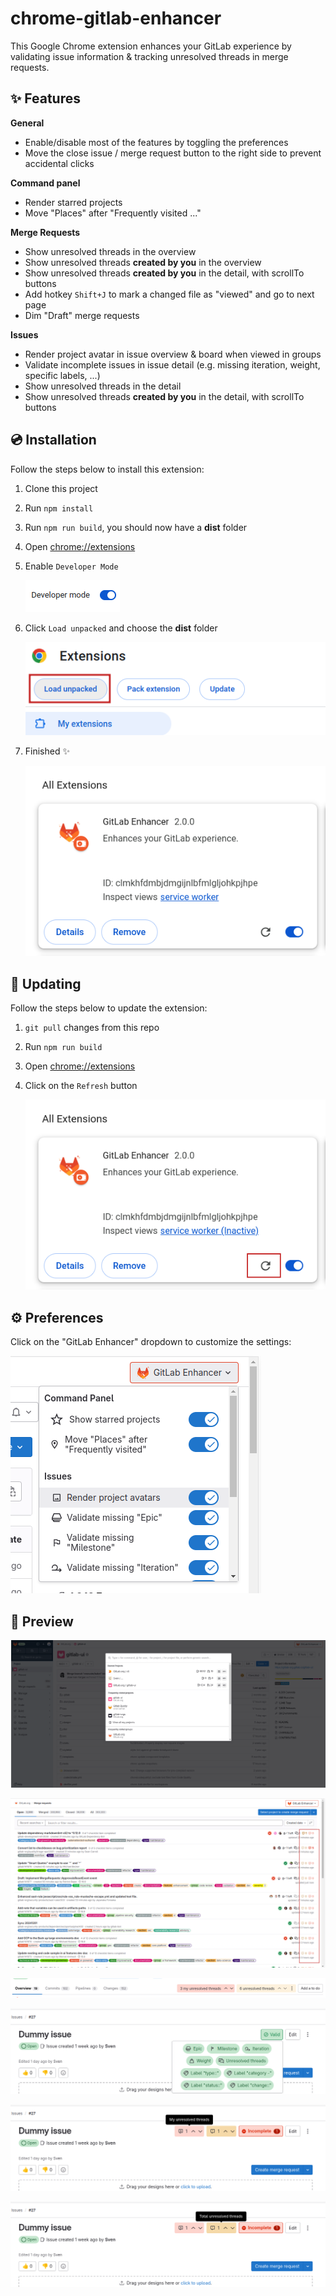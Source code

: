 # chrome-gitlab-enhancer

This Google Chrome extension enhances your GitLab experience by validating issue information & tracking unresolved threads in merge requests.

## ✨ Features

**General**

- Enable/disable most of the features by toggling the preferences
- Move the close issue / merge request button to the right side to prevent accidental clicks

**Command panel**

- Render starred projects
- Move "Places" after "Frequently visited ..."

**Merge Requests**

- Show unresolved threads in the overview
- Show unresolved threads **created by you** in the overview
- Show unresolved threads **created by you** in the detail, with scrollTo buttons
- Add hotkey `Shift+J` to mark a changed file as "viewed" and go to next page
- Dim "Draft" merge requests

**Issues**

- Render project avatar in issue overview & board when viewed in groups
- Validate incomplete issues in issue detail (e.g. missing iteration, weight, specific labels, ...)
- Show unresolved threads in the detail
- Show unresolved threads **created by you** in the detail, with scrollTo buttons

## 💿️ Installation

Follow the steps below to install this extension:

1. Clone this project
2. Run `npm install`
3. Run `npm run build`, you should now have a **dist** folder
4. Open [chrome://extensions](chrome:://extensions)
5. Enable `Developer Mode`

   ![](assets/developer-mode.png)
6. Click `Load unpacked` and choose the **dist** folder

   ![](assets/load-unpacked.png)
7. Finished ✨

   ![](assets/chrome-extension.png)

## 🔄 Updating

Follow the steps below to update the extension:

1. `git pull` changes from this repo
2. Run `npm run build`
3. Open [chrome://extensions](chrome:://extensions)
4. Click on the `Refresh` button

   ![chrome-extension-refresh.png](assets/chrome-extension-refresh.png)

## ⚙️ Preferences

Click on the "GitLab Enhancer" dropdown to customize the settings:

![](assets/preview-preferences.png)

## 👀 Preview

![](assets/preview-command-panel.png)

![](assets/preview-mr-unresolved.png)

![](assets/preview-mr-unresolved-2.png)

![](assets/preview-issue-validation.png)

![](assets/preview-issue-unresolved.png)

![](assets/preview-issue-unresolved-2.png)
